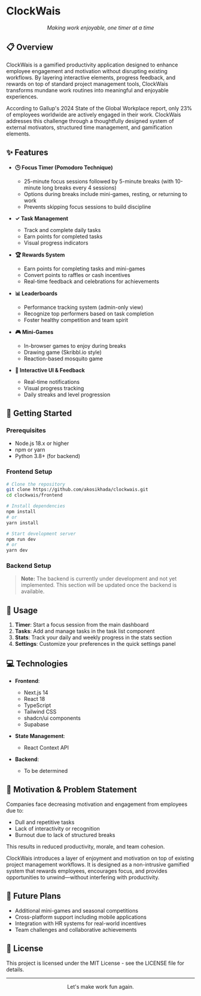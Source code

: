 # ClockWais

<div align="center">
  <p><em>Making work enjoyable, one timer at a time</em></p>
</div>

## 📋 Overview

ClockWais is a gamified productivity application designed to enhance employee engagement and motivation without disrupting existing workflows. By layering interactive elements, progress feedback, and rewards on top of standard project management tools, ClockWais transforms mundane work routines into meaningful and enjoyable experiences.

According to Gallup's 2024 State of the Global Workplace report, only 23% of employees worldwide are actively engaged in their work. ClockWais addresses this challenge through a thoughtfully designed system of external motivators, structured time management, and gamification elements.

## ✨ Features

- **🕒 Focus Timer (Pomodoro Technique)**

  - 25-minute focus sessions followed by 5-minute breaks (with 10-minute long breaks every 4 sessions)
  - Options during breaks include mini-games, resting, or returning to work
  - Prevents skipping focus sessions to build discipline

- **✓ Task Management**

  - Track and complete daily tasks
  - Earn points for completed tasks
  - Visual progress indicators

- **🏆 Rewards System**

  - Earn points for completing tasks and mini-games
  - Convert points to raffles or cash incentives
  - Real-time feedback and celebrations for achievements

- **📊 Leaderboards**

  - Performance tracking system (admin-only view)
  - Recognize top performers based on task completion
  - Foster healthy competition and team spirit

- **🎮 Mini-Games**

  - In-browser games to enjoy during breaks
  - Drawing game (Skribbl.io style)
  - Reaction-based mosquito game

- **🎯 Interactive UI & Feedback**
  - Real-time notifications
  - Visual progress tracking
  - Daily streaks and level progression

## 🚀 Getting Started

### Prerequisites

- Node.js 18.x or higher
- npm or yarn
- Python 3.8+ (for backend)

### Frontend Setup

```bash
# Clone the repository
git clone https://github.com/akosikhada/clockwais.git
cd clockwais/frontend

# Install dependencies
npm install
# or
yarn install

# Start development server
npm run dev
# or
yarn dev
```

### Backend Setup

> **Note:** The backend is currently under development and not yet implemented. This section will be updated once the backend is available.

## 🔧 Usage

1. **Timer**: Start a focus session from the main dashboard
2. **Tasks**: Add and manage tasks in the task list component
3. **Stats**: Track your daily and weekly progress in the stats section
4. **Settings**: Customize your preferences in the quick settings panel

## 💻 Technologies

- **Frontend**:

  - Next.js 14
  - React 18
  - TypeScript
  - Tailwind CSS
  - shadcn/ui components
  - Supabase

- **State Management**:

  - React Context API

- **Backend**:
  - To be determined

## 🧠 Motivation & Problem Statement

Companies face decreasing motivation and engagement from employees due to:

- Dull and repetitive tasks
- Lack of interactivity or recognition
- Burnout due to lack of structured breaks

This results in reduced productivity, morale, and team cohesion.

ClockWais introduces a layer of enjoyment and motivation on top of existing project management workflows. It is designed as a non-intrusive gamified system that rewards employees, encourages focus, and provides opportunities to unwind—without interfering with productivity.

## 🔮 Future Plans

- Additional mini-games and seasonal competitions
- Cross-platform support including mobile applications
- Integration with HR systems for real-world incentives
- Team challenges and collaborative achievements

## 📄 License

This project is licensed under the MIT License - see the LICENSE file for details.

---

<div align="center">
  <p>Let's make work fun again.</p>
</div>

